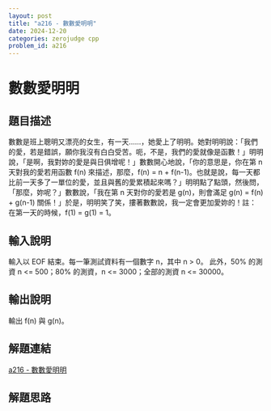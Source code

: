 ```yaml
---
layout: post
title: "a216 - 數數愛明明"
date: 2024-12-20
categories: zerojudge cpp
problem_id: a216
---
```


# 數數愛明明

## 題目描述

數數是班上聰明又漂亮的女生，有一天……，她愛上了明明。她對明明說：「我們的愛，若是錯誤，願你我沒有白白受苦。呃，不是，我們的愛就像是函數！」明明說，「是啊，我對妳的愛是與日俱增呢！」數數開心地說，「你的意思是，你在第 n 天對我的愛若用函數 f(n) 來描述，那麼，f(n) = n + f(n-1)。也就是說，每一天都比前一天多了一單位的愛，並且與舊的愛累積起來嗎？」明明點了點頭，然後問，「那麼，妳呢？」數數說，「我在第 n 天對你的愛若是 g(n)，則會滿足 g(n) = f(n) + g(n-1) 關係！」於是，明明笑了笑，摟著數數說，我一定會更加愛妳的！註：在第一天的時候，f(1) = g(1) = 1。

## 輸入說明

輸入以 EOF 結束。每一筆測試資料有一個數字 n，其中 n > 0。 此外，50% 的測資 n <= 500；80% 的測資，n <= 3000；全部的測資 n <= 30000。

## 輸出說明

輸出 f(n) 與 g(n)。

## 解題連結

[a216 - 數數愛明明](https://zerojudge.tw/ShowProblem?problemid=a216)

## 解題思路

